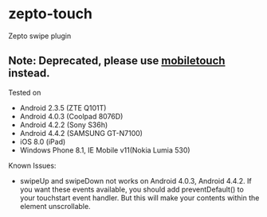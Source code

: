 # zepto-touch
Zepto swipe plugin

## Note: Deprecated, please use [mobiletouch](https://github.com/rainyjune/mobiletouch) instead.

Tested on 
 * Android 2.3.5 (ZTE Q101T)
 * Android 4.0.3 (Coolpad 8076D)
 * Android 4.2.2 (Sony S36h)
 * Android 4.4.2 (SAMSUNG GT-N7100)
 * iOS 8.0 (iPad)
 * Windows Phone 8.1, IE Mobile v11(Nokia Lumia 530)

Known Issues:
* swipeUp and swipeDown not works on Android 4.0.3, Android 4.4.2. If you want these events available, you should add preventDefault() to your touchstart event handler. But this will make your contents within the element unscrollable.

